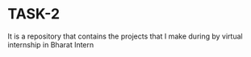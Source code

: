 # TASK-2
It is a repository that contains the projects that I make during by virtual internship in Bharat Intern
